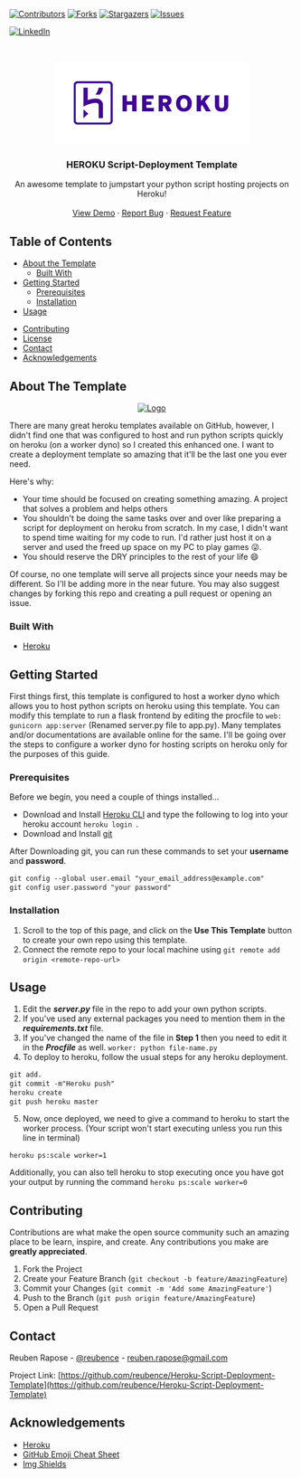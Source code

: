 <!-- PROJECT SHIELDS -->
<!--
*** I'm using markdown "reference style" links for readability.
*** Reference links are enclosed in brackets [ ] instead of parentheses ( ).
*** See the bottom of this document for the declaration of the reference variables
*** for contributors-url, forks-url, etc. This is an optional, concise syntax you may use.
*** https://www.markdownguide.org/basic-syntax/#reference-style-links
-->
[![Contributors][contributors-shield]][contributors-url]
[![Forks][forks-shield]][forks-url]
[![Stargazers][stars-shield]][stars-url]
[![Issues][issues-shield]][issues-url]
<!--[![MIT License][license-shield]][license-url]-->
[![LinkedIn][linkedin-shield]][linkedin-url]



<!-- PROJECT LOGO -->
<br />
<p align="center">
  <a href="https://github.com/reubence/heroku-template">
    <img src="images/download.png" alt="Logo" >
  </a>

  <h3 align="center">HEROKU Script-Deployment Template</h3>

  <p align="center">
    An awesome template to jumpstart your python script hosting projects on Heroku!
    <!--<br />
    <a href="https://github.com/reubence/Heroku-Script-Deployment-Template"><strong>Explore the docs »</strong></a> -->
    <br />
    <br />
    <a href="https://github.com/reubence/Heroku-Script-Deployment-Template">View Demo</a>
    ·
    <a href="https://github.com/reubence/Heroku-Script-Deployment-Template/issues">Report Bug</a>
    ·
    <a href="https://github.com/reubence/Heroku-Script-Deployment-Template/issues">Request Feature</a>
  </p>
</p>



<!-- TABLE OF CONTENTS -->
## Table of Contents

* [About the Template](#about-the-project)
  * [Built With](#built-with)
* [Getting Started](#getting-started)
  * [Prerequisites](#prerequisites)
  * [Installation](#installation)
* [Usage](#usage)
<!--* [Roadmap](#roadmap)-->
* [Contributing](#contributing)
* [License](#license)
* [Contact](#contact)
* [Acknowledgements](#acknowledgements)



<!-- ABOUT THE PROJECT -->
## About The Template

<p align="center">
  <a href="https://github.com/reubence/heroku-template">
    <img src=https://lh3.googleusercontent.com/proxy/l3Fi5jqPd6axyq2qRIgC_LqGaQgY4TplQuqMBctQlzhH2wEidEIbA2BNpVOrSC7idwzDB6G_pm-tLvZMbJa6BVznty5hQH7XlSWe4XjbHO_tAgO7H7o4-3IUERI6Kqgs alt="Logo" >
  </a> <!--[![Product Name Screen Shot][product-screenshot]](https://example.com) --></p>

There are many great heroku templates available on GitHub, however, I didn't find one that was configured to host and run python scripts quickly on heroku (on a worker dyno) so I created this enhanced one. I want to create a deployment template so amazing that it'll be the last one you ever need.

Here's why:
* Your time should be focused on creating something amazing. A project that solves a problem and helps others
* You shouldn't be doing the same tasks over and over like preparing a script for deployment on heroku from scratch. In my case, I didn't want to spend time waiting for my code to run. I'd rather just host it on a server and used the freed up space on my PC to play games :stuck_out_tongue_winking_eye:.
* You should reserve the DRY principles to the rest of your life :smile:

Of course, no one template will serve all projects since your needs may be different. So I'll be adding more in the near future. You may also suggest changes by forking this repo and creating a pull request or opening an issue.

### Built With

* [Heroku](https://heroku.com/)
<!--*** [JQuery](https://jquery.com)
*** [Laravel](https://laravel.com)-->



<!-- GETTING STARTED -->
## Getting Started
First things first, this template is configured to host a worker dyno which allows you to host python scripts on heroku using this template. You can modify this template to run a flask frontend by editing the procfile to ``` web: gunicorn app:server ``` (Renamed server.py file to app.py). Many templates and/or documentations are available online for the same. I'll be going over the steps to configure a worker dyno for hosting scripts on heroku only for the purposes of this guide.

### Prerequisites

Before we begin, you need a couple of things installed...
* Download and Install [Heroku CLI](https://devcenter.heroku.com/articles/heroku-cli) and type the following to log into your heroku account ```heroku login ```. 
* Download and Install [git](https://git-scm.com/downloads)

After Downloading git, you can run these commands to set your **username** and **password**.
```
git config --global user.email "your_email_address@example.com" 
git config user.password "your password" 
``` 
<!--```sh
npm install npm@latest -g
```-->

### Installation

1. Scroll to the top of this page, and click on the **Use This Template** button to create your own repo using this template.
2. Connect the remote repo to your local machine using ``` git remote add origin <remote-repo-url> ```

<!-- USAGE EXAMPLES -->
## Usage

1. Edit the ***server.py*** file in the repo to add your own python scripts. 
2. If you've used any external packages you need to mention them in the ***requirements.txt*** file. 
3. If you've changed the name of the file in **Step 1** then you need to edit it in the ***Procfile*** as well.
```worker: python file-name.py```
4. To deploy to heroku, follow the usual steps for any heroku deployment.
```
git add.
git commit -m"Heroku push"
heroku create
git push heroku master
```
5. Now, once deployed, we need to give a command to heroku to start the worker process. (Your script won't start executing unless you run this line in terminal)
```
heroku ps:scale worker=1
```
Additionally, you can also tell heroku to stop executing once you have got your output by running the command
```heroku ps:scale worker=0```



<!-- ROADMAP 
## Roadmap

See the [open issues](https://github.com/othneildrew/Best-README-Template/issues) for a list of proposed features (and known issues).

-->

<!-- CONTRIBUTING -->
## Contributing

Contributions are what make the open source community such an amazing place to be learn, inspire, and create. Any contributions you make are **greatly appreciated**.

1. Fork the Project
2. Create your Feature Branch (`git checkout -b feature/AmazingFeature`)
3. Commit your Changes (`git commit -m 'Add some AmazingFeature'`)
4. Push to the Branch (`git push origin feature/AmazingFeature`)
5. Open a Pull Request



<!-- LICENSE 
## License

Distributed under the MIT License. See `LICENSE` for more information.
-->


<!-- CONTACT -->
## Contact

Reuben Rapose - [@reubence](https://www.linkedin.com/in/reubence/) - reuben.rapose@gmail.com

Project Link: [https://github.com/reubence/Heroku-Script-Deployment-Template](https://github.com/reubence/Heroku-Script-Deployment-Template)



<!-- ACKNOWLEDGEMENTS -->
## Acknowledgements
* [Heroku](https://heroku.com/)
* [GitHub Emoji Cheat Sheet](https://www.webpagefx.com/tools/emoji-cheat-sheet)
* [Img Shields](https://shields.io)
<!--* [Choose an Open Source License](https://choosealicense.com)
* [GitHub Pages](https://pages.github.com)
* [Animate.css](https://daneden.github.io/animate.css)
* [Loaders.css](https://connoratherton.com/loaders)
* [Slick Carousel](https://kenwheeler.github.io/slick)
* [Smooth Scroll](https://github.com/cferdinandi/smooth-scroll)
* [Sticky Kit](http://leafo.net/sticky-kit)
* [JVectorMap](http://jvectormap.com)
* [Font Awesome](https://fontawesome.com)-->





<!-- MARKDOWN LINKS & IMAGES -->
<!-- https://www.markdownguide.org/basic-syntax/#reference-style-links -->
[contributors-shield]: https://img.shields.io/github/contributors/reubence/Heroku-Script-Deployment-Template.svg?style=flat-square
[contributors-url]: https://github.com/reubence
[forks-shield]: https://img.shields.io/github/forks/reubence/Heroku-Script-Deployment-Template.svg?style=flat-square
[forks-url]: https://github.com/reubence/Heroku-Script-Deployment-Template/network/members
[stars-shield]: https://img.shields.io/github/stars/reubence/Heroku-Script-Deployment-Template.svg?style=flat-square
[stars-url]: https://github.com/reubence/heroku-template/stargazers
[issues-shield]: https://img.shields.io/github/issues/reubence/Heroku-Script-Deployment-Template.svg?style=flat-square
[issues-url]: https://github.com/reubence/heroku-template/issues
[license-shield]: https://img.shields.io/github/license/reubence/Heroku-Script-Deployment-Template.svg?style=flat-square
[license-url]: https://github.com/reubence/Heroku-Script-Deployment-Template/blob/master/LICENSE.txt
[linkedin-shield]: https://img.shields.io/badge/-LinkedIn-black.svg?style=flat-square&logo=linkedin&colorB=555
[linkedin-url]: https://www.linkedin.com/in/reubence/
[product-screenshot]: https://lh3.googleusercontent.com/proxy/l3Fi5jqPd6axyq2qRIgC_LqGaQgY4TplQuqMBctQlzhH2wEidEIbA2BNpVOrSC7idwzDB6G_pm-tLvZMbJa6BVznty5hQH7XlSWe4XjbHO_tAgO7H7o4-3IUERI6Kqgs